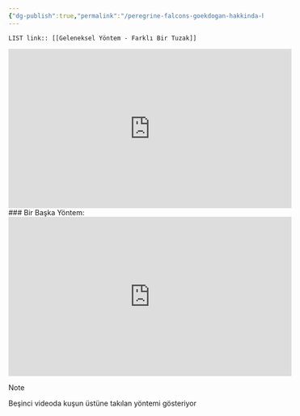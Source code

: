 ```yaml
---
{"dg-publish":true,"permalink":"/peregrine-falcons-goekdogan-hakkinda-hersey/peregrine-falcons-avlama-hakkinda-hersey/geleneksel-goekdogan-avlama-yoentemleri/"}
---
```


`LIST link:: [[Geleneksel Yöntem - Farklı Bir Tuzak]] `

<iframe width="560" height="315" src="https://www.youtube.com/embed/Mwu7rmuQWFc?si=NSvbWHvpjIWdmAwR" title="YouTube video player" frameborder="0" allow="accelerometer; autoplay; clipboard-write; encrypted-media; gyroscope; picture-in-picture; web-share" referrerpolicy="strict-origin-when-cross-origin" allowfullscreen></iframe>
### Bir Başka Yöntem:

<iframe width="560" height="315" src="https://www.youtube.com/embed/-J4O8AaZx4Y?si=AvCBgl9LZ9jbqaQJ" title="YouTube video player" frameborder="0" allow="accelerometer; autoplay; clipboard-write; encrypted-media; gyroscope; picture-in-picture; web-share" referrerpolicy="strict-origin-when-cross-origin" allowfullscreen></iframe>


> [!NOTE]
>  Beşinci videoda kuşun üstüne takılan yöntemi gösteriyor

